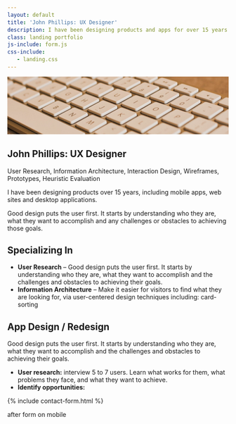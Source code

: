 ```yaml
---
layout: default
title: 'John Phillips: UX Designer'
description: I have been designing products and apps for over 15 years.
class: landing portfolio
js-include: form.js
css-include: 
   - landing.css
---
```


<section class="white" markdown="1">

<div class="">
	<img src="/img/keyboard.jpg" class="full-width" alt="">
</div>

# John Phillips: UX Designer

<div class="lite">User Research, Information Architecture, Interaction Design, Wireframes, Prototypes, Heuristic Evaluation</div>


<div class="group" markdown="1">
<div class="content" markdown="1">

I have been designing products over 15 years, including mobile apps, web sites and desktop applications. 

Good design puts the user first. It starts by understanding who they are, what they want to accomplish and any challenges or obstacles to achieving those goals. 

## Specializing In

* **User Research** – Good design puts the user first. It starts by understanding who they are, what they want to accomplish and the challenges and obstacles to achieving their goals. 
* **Information Architecture** – Make it easier for visitors to find what they are looking for, via user-centered design techniques including: card-sorting


## App Design / Redesign 

Good design puts the user first. It starts by understanding who they are, what they want to accomplish and the challenges and obstacles to achieving their goals. 

* **User research:** interview 5 to 7 users. Learn what works for them, what problems they face, and what they want to achieve.
* **Identify opportunities:** 

</div>

{% include contact-form.html %}

</div>

after form on mobile

</section>


